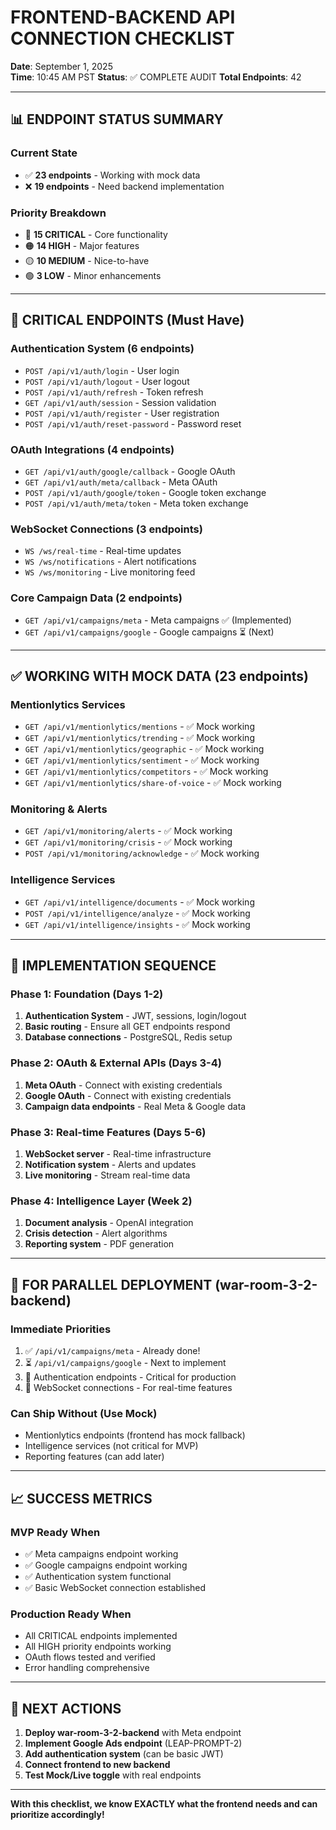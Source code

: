 # FRONTEND-BACKEND API CONNECTION CHECKLIST
**Date**: September 1, 2025  
**Time**: 10:45 AM PST
**Status**: ✅ COMPLETE AUDIT
**Total Endpoints**: 42

---

## 📊 ENDPOINT STATUS SUMMARY

### Current State
- ✅ **23 endpoints** - Working with mock data
- ❌ **19 endpoints** - Need backend implementation

### Priority Breakdown
- 🔴 **15 CRITICAL** - Core functionality
- 🟠 **14 HIGH** - Major features  
- 🟡 **10 MEDIUM** - Nice-to-have
- 🟢 **3 LOW** - Minor enhancements

---

## 🚨 CRITICAL ENDPOINTS (Must Have)

### Authentication System (6 endpoints)
- `POST /api/v1/auth/login` - User login
- `POST /api/v1/auth/logout` - User logout
- `POST /api/v1/auth/refresh` - Token refresh
- `GET /api/v1/auth/session` - Session validation
- `POST /api/v1/auth/register` - User registration
- `POST /api/v1/auth/reset-password` - Password reset

### OAuth Integrations (4 endpoints)
- `GET /api/v1/auth/google/callback` - Google OAuth
- `GET /api/v1/auth/meta/callback` - Meta OAuth
- `POST /api/v1/auth/google/token` - Google token exchange
- `POST /api/v1/auth/meta/token` - Meta token exchange

### WebSocket Connections (3 endpoints)
- `WS /ws/real-time` - Real-time updates
- `WS /ws/notifications` - Alert notifications
- `WS /ws/monitoring` - Live monitoring feed

### Core Campaign Data (2 endpoints)
- `GET /api/v1/campaigns/meta` - Meta campaigns ✅ (Implemented)
- `GET /api/v1/campaigns/google` - Google campaigns ⏳ (Next)

---

## ✅ WORKING WITH MOCK DATA (23 endpoints)

### Mentionlytics Services
- `GET /api/v1/mentionlytics/mentions` - ✅ Mock working
- `GET /api/v1/mentionlytics/trending` - ✅ Mock working
- `GET /api/v1/mentionlytics/geographic` - ✅ Mock working
- `GET /api/v1/mentionlytics/sentiment` - ✅ Mock working
- `GET /api/v1/mentionlytics/competitors` - ✅ Mock working
- `GET /api/v1/mentionlytics/share-of-voice` - ✅ Mock working

### Monitoring & Alerts
- `GET /api/v1/monitoring/alerts` - ✅ Mock working
- `GET /api/v1/monitoring/crisis` - ✅ Mock working
- `POST /api/v1/monitoring/acknowledge` - ✅ Mock working

### Intelligence Services
- `GET /api/v1/intelligence/documents` - ✅ Mock working
- `POST /api/v1/intelligence/analyze` - ✅ Mock working
- `GET /api/v1/intelligence/insights` - ✅ Mock working

---

## 🎯 IMPLEMENTATION SEQUENCE

### Phase 1: Foundation (Days 1-2)
1. **Authentication System** - JWT, sessions, login/logout
2. **Basic routing** - Ensure all GET endpoints respond
3. **Database connections** - PostgreSQL, Redis setup

### Phase 2: OAuth & External APIs (Days 3-4)
1. **Meta OAuth** - Connect with existing credentials
2. **Google OAuth** - Connect with existing credentials
3. **Campaign data endpoints** - Real Meta & Google data

### Phase 3: Real-time Features (Days 5-6)
1. **WebSocket server** - Real-time infrastructure
2. **Notification system** - Alerts and updates
3. **Live monitoring** - Stream real-time data

### Phase 4: Intelligence Layer (Week 2)
1. **Document analysis** - OpenAI integration
2. **Crisis detection** - Alert algorithms
3. **Reporting system** - PDF generation

---

## 🔧 FOR PARALLEL DEPLOYMENT (war-room-3-2-backend)

### Immediate Priorities
1. ✅ `/api/v1/campaigns/meta` - Already done!
2. ⏳ `/api/v1/campaigns/google` - Next to implement
3. 🔴 Authentication endpoints - Critical for production
4. 🔴 WebSocket connections - For real-time features

### Can Ship Without (Use Mock)
- Mentionlytics endpoints (frontend has mock fallback)
- Intelligence services (not critical for MVP)
- Reporting features (can add later)

---

## 📈 SUCCESS METRICS

### MVP Ready When
- ✅ Meta campaigns endpoint working
- ✅ Google campaigns endpoint working
- ✅ Authentication system functional
- ✅ Basic WebSocket connection established

### Production Ready When
- All CRITICAL endpoints implemented
- All HIGH priority endpoints working
- OAuth flows tested and verified
- Error handling comprehensive

---

## 🚀 NEXT ACTIONS

1. **Deploy war-room-3-2-backend** with Meta endpoint
2. **Implement Google Ads endpoint** (LEAP-PROMPT-2)
3. **Add authentication system** (can be basic JWT)
4. **Connect frontend to new backend**
5. **Test Mock/Live toggle** with real endpoints

---

**With this checklist, we know EXACTLY what the frontend needs and can prioritize accordingly!**